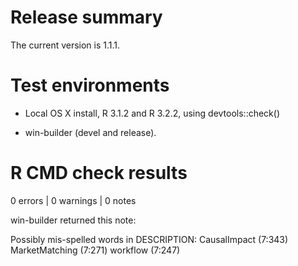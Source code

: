 Release summary
===============

The current version is 1.1.1.

Test environments
=================

-   Local OS X install, R 3.1.2 and R 3.2.2, using devtools::check()

-   win-builder (devel and release).

R CMD check results
===================

0 errors | 0 warnings | 0 notes

win-builder returned this note:

Possibly mis-spelled words in DESCRIPTION: CausalImpact (7:343) MarketMatching (7:271) workflow (7:247)
